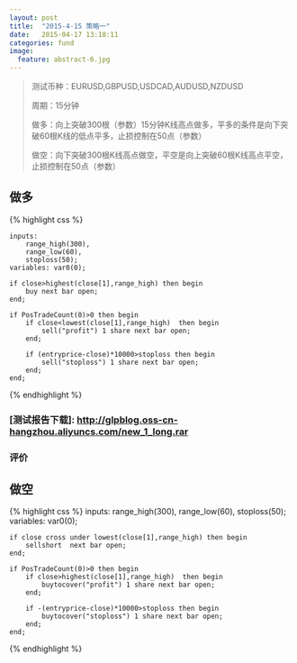 ```yaml
---
layout: post
title:  "2015-4-15 策略一"
date:   2015-04-17 13:18:11
categories: fund
image:
  feature: abstract-6.jpg
---
```


> 测试币种：EURUSD,GBPUSD,USDCAD,AUDUSD,NZDUSD
>
> 周期：15分钟
>
> 做多：向上突破300根（参数）15分钟K线高点做多，平多的条件是向下突破60根K线的低点平多，止损控制在50点（参数）
>
> 做空：向下突破300根K线高点做空，平空是向上突破60根K线高点平空，止损控制在50点（参数）

## 做多

{% highlight css %}

    inputs: 
    	range_high(300),
    	range_low(60),
    	stoploss(50);
    variables: var0(0);

    if close>highest(close[1],range_high) then begin
	    buy next bar open;
    end;

    if PosTradeCount(0)>0 then begin
	    if close<lowest(close[1],range_high)  then begin
		    sell("profit") 1 share next bar open;
	    end;

    	if (entryprice-close)*10000>stoploss then begin
    		sell("stoploss") 1 share next bar open;
    	end;
    end;

{% endhighlight %}

### [测试报告下载]: http://glpblog.oss-cn-hangzhou.aliyuncs.com/new_1_long.rar


### 评价


## 做空

{% highlight css %}
	inputs: 
		range_high(300),
		range_low(60),
		stoploss(50);
	variables: var0(0);

	if close cross under lowest(close[1],range_high) then begin
		sellshort  next bar open;
	end;

	if PosTradeCount(0)>0 then begin
		if close>highest(close[1],range_high)  then begin
			buytocover("profit") 1 share next bar open;
		end;

		if -(entryprice-close)*10000>stoploss then begin
			buytocover("stoploss") 1 share next bar open;
		end;
	end;
{% endhighlight %}
